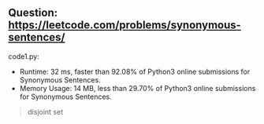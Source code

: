 ## Question: https://leetcode.com/problems/synonymous-sentences/

code1.py:
* Runtime: 32 ms, faster than 92.08% of Python3 online submissions for Synonymous Sentences.
* Memory Usage: 14 MB, less than 29.70% of Python3 online submissions for Synonymous Sentences.
> disjoint set